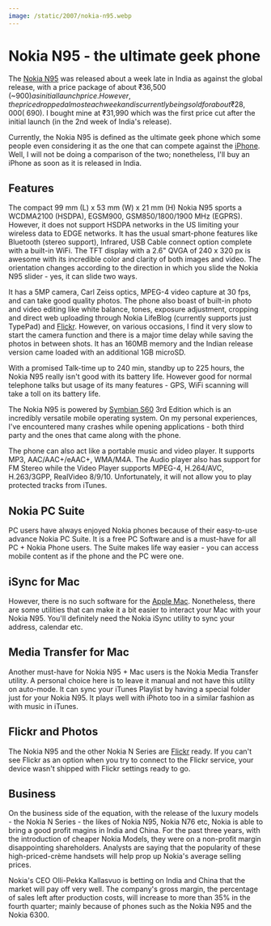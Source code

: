 ```yaml
---
image: /static/2007/nokia-n95.webp
---
```


# Nokia N95 - the ultimate geek phone

The [Nokia N95](https://en.wikipedia.org/wiki/Nokia_N95) was released about a week late in India as against the global release, with a price package of about ₹36,500 (~$900) as initial launch price. However, the price dropped almost each week and is currently being sold for about ₹28,000 (~$690). I bought mine at ₹31,990 which was the first price cut after the initial launch (in the 2nd week of India's release).

Currently, the Nokia N95 is defined as the ultimate geek phone which some people even considering it as the one that can compete against the [iPhone](http://www.apple.com/iphone/). Well, I will not be doing a comparison of the two; nonetheless, I'll buy an iPhone as soon as it is released in India.

## Features

The compact 99 mm (L) x 53 mm (W) x 21 mm (H) Nokia N95 sports a WCDMA2100 (HSDPA), EGSM900, GSM850/1800/1900 MHz (EGPRS). However, it does not support HSDPA networks in the US limiting your wireless data to EDGE networks. It has the usual smart-phone features like Bluetooth (stereo support), Infrared, USB Cable connect option complete with a built-in WiFi. The TFT display with a 2.6" QVGA of 240 x 320 px is awesome with its incredible color and clarity of both images and video. The orientation changes according to the direction in which you slide the Nokia N95 slider - yes, it can slide two ways.

It has a 5MP camera, Carl Zeiss optics, MPEG-4 video capture at 30 fps, and can take good quality photos.  The phone also boast of built-in photo and video editing like white balance, tones, exposure adjustment, cropping and direct web uploading through Nokia LifeBlog (currently supports just TypePad) and [Flickr](http://www.flickr.com/). However, on various occasions, I find it very slow to start the camera function and there is a major time delay while saving the photos in between shots. It has an 160MB memory and the Indian release version came loaded with an additional 1GB microSD.

With a promised Talk-time up to 240 min, standby up to 225 hours, the Nokia N95 really isn't good with its battery life. However good for normal telephone talks but usage of its many features - GPS, WiFi scanning will take a toll on its battery life.

The Nokia N95 is powered by [Symbian S60](https://en.wikipedia.org/wiki/S60_(software_platform)) 3rd Edition which is an incredibly versatile mobile operating system. On my personal experiences, I've encountered many crashes while opening applications - both third party and the ones that came along with the phone.

The phone can also act like a portable music and video player. It supports MP3, AAC/AAC+/eAAC+, WMA/M4A. The Audio player also has support for FM Stereo while the Video Player supports MPEG-4, H.264/AVC, H.263/3GPP, RealVideo 8/9/10. Unfortunately, it will not allow you to play protected tracks from iTunes.

## Nokia PC Suite

PC users have always enjoyed Nokia phones because of their easy-to-use advance Nokia PC Suite. It is a free PC Software and is a must-have for all PC + Nokia Phone users. The Suite makes life way easier - you can access mobile content as if the phone and the PC were one.

## iSync for Mac

However, there is no such software for the [Apple Mac](http://www.apple.com/mac/). Nonetheless, there are some utilities that can make it a bit easier to interact your Mac with your Nokia N95. You'll definitely need the Nokia iSync utility to sync your address, calendar etc.

## Media Transfer for Mac

Another must-have for Nokia N95 + Mac users is the Nokia Media Transfer utility. A personal choice here is to leave it manual and not have this utility on auto-mode. It can sync your iTunes Playlist by having a special folder just for your Nokia N95. It plays well with iPhoto too in a similar fashion as with music in iTunes.

## Flickr and Photos

The Nokia N95 and the other Nokia N Series are [Flickr](http://www.flickr.com/photos/brajeshwar/) ready. If you can't see Flickr as an option when you try to connect to the Flickr service, your device wasn't shipped with Flickr settings ready to go.

## Business

On the business side of the equation, with the release of the luxury models - the Nokia N Series - the likes of Nokia N95, Nokia N76 etc, Nokia is able to bring a good profit magins in India and China. For the past three years, with the introduction of cheaper Nokia Models, they were on a non-profit margin disappointing shareholders. Analysts are saying that the popularity of these high-priced-crème handsets will help prop up Nokia's average selling prices.

Nokia's CEO Olli-Pekka Kallasvuo is betting on India and China that the market will pay off very well. The company's gross margin, the percentage of sales left after production costs, will increase to more than 35% in the fourth quarter; mainly because of phones such as the Nokia N95 and the Nokia 6300.